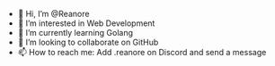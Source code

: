 - 👋 Hi, I’m @Reanore
- 👀 I’m interested in Web Development
- 🌱 I’m currently learning Golang
- 💞️ I’m looking to collaborate on GitHub
- 📫 How to reach me: Add .reanore on Discord and send a message

<!---
Reanore/Reanore is a ✨ special ✨ repository because its `README.md` (this file) appears on your GitHub profile.
You can click the Preview link to take a look at your changes.
--->
